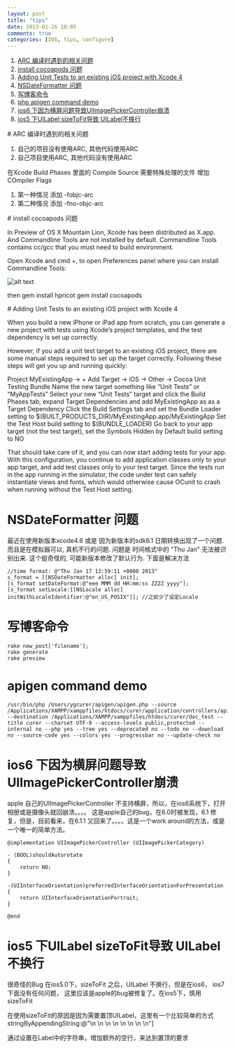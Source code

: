 ```yaml
---
layout: post
title: "tips"
date: 2013-01-26 18:05
comments: true
categories: [IOS, tips, configure]
---
```

<ol>
<li><a href="#A1">ARC 编译时遇到的相关问题</a></li>
<li><a href="#A2">install cocoapods 问题</a></li>
<li><a href="#A3">Adding Unit Tests to an existing iOS project with Xcode 4</a></li>
<li><a href="#A4">NSDateFormatter 问题</a></li>
<li><a href="#A5">写博客命令</a></li>
<li><a href="#A6">php apigen command demo</a></li>
<li><a href="#A7">ios6 下因为横屏问题导致UIImagePickerController崩溃</a></li>
<li><a href="#A8">ios5 下UILabel sizeToFit导致 UILabel不换行 </a></li>
</ol>

<div name = "A1" id = "A1"></div>
# ARC 编译时遇到的相关问题

1.  自己的项目没有使用ARC, 其他代码使用ARC
2.  自己项目使用ARC, 其他代码没有使用ARC

在Xcode Build Phases 里面的 Compile Source 需要特殊处理的文件 增加 COmpiler Flags
1. 第一种情况 添加 -fobjc-arc
2. 第二种情况 添加 -fno-objc-arc

<div name = "A2" id = "A2"></div>
# install cocoapods 问题

In Preview of OS X Mountain Lion, Xcode has been distributed as X.app. And Commandline Tools are not installed by default. Commandline Tools contains cc/gcc that you must need to build environment.

Open Xcode and cmd +, to open Preferences panel where you can install Commandline Tools:

![alt text](/images/commandline.jpg)

then
	gem install hpricot
	gem install cocoapods

<div name = "A3" id = "A3"></div>
# Adding Unit Tests to an existing iOS project with Xcode 4

When you build a new iPhone or iPad app from scratch, you can generate a new project with tests using Xcode’s project templates, and the test dependency is set up correctly.

However, if you add a unit test target to an existing iOS project, there are some manual steps required to set up the target correctly. Following these steps will get you up and running quickly:

Project MyExistingApp -> + Add Target -> iOS -> Other -> Cocoa Unit Testing Bundle
Name the new target something like “Unit Tests” or “MyAppTests”
Select your new “Unit Tests” target and click the Build Phases tab, expand Target Dependencies and add MyExistingApp as as a Target Dependency
Click the Build Settings tab and set the Bundle Loader setting to
	$(BUILT_PRODUCTS_DIR)/MyExistingApp.app/MyExistingApp
Set the Test Host build setting to
	$(BUNDLE_LOADER)
Go back to your app target (not the test target), set the Symbols Hidden by Default build setting to NO

That should take care of it, and you can now start adding tests for your app. With this configuration, you continue to add application classes only to your app target, and add test classes only to your test target. Since the tests run in the app running in the simulator, the code under test can safely instantiate views and fonts, which would otherwise cause OCunit to crash when running without the Test Host setting.

<div name = "A4" id = "A4"></div>

# NSDateFormatter 问题

最近在使用新版本xcode4.6 或是 因为新版本的sdk6.1 日期转换出现了一个问题. 而且是在模拟器可以, 真机不行的问题.
问题是 时间格式中的 "Thu Jan" 无法被识别出来. 这个挺奇怪的, 可能新版本修改了默认行为. 下面是解决方法

	//time format: @"Thu Jan 17 13:59:11 +0000 2013"
	s_format = [[NSDateFormatter alloc] init];
    [s_format setDateFormat:@"eee MMM dd HH:mm:ss ZZZZ yyyy"];
	[s_format setLocale:[[NSLocale alloc] initWithLocaleIdentifier:@"en_US_POSIX"]]; //之前少了设定Locale

<div name = "A5" id = "A5"></div>

# 写博客命令

	rake new_post['filename'];
	rake generate 
	rake preview

<div name = "A6" id = "A6"></div>

# apigen command demo

	/usr/bin/php /Users/ygcurer/apigen/apigen.php --source /Applications/XAMPP/xamppfiles/htdocs/curer/application/controllers/api --destination /Applications/XAMPP/xamppfiles/htdocs/curer/doc_test --title curer --charset UTF-8 --access-levels public,protected --internal no --php yes --tree yes --deprecated no --todo no --download no --source-code yes --colors yes --progressbar no --update-check no

<div name = "A7" id = "A7"></div>

# ios6 下因为横屏问题导致UIImagePickerController崩溃

apple 自己的UIImagePickerController 不支持横屏，所以，在ios6系统下，打开相册或是摄像头就回崩溃。。。。
这是apple自己的bug，在6.0时被发现，6.1 修复，但是，目前看来，在6.1.1 又回来了。。。。这是一个work around的方法，或是一个唯一的简单方法。
	
	@implementation UIImagePickerController (UIImagePickerCategory)

	- (BOOL)shouldAutorotate
	{
    	return NO;
	}

	-(UIInterfaceOrientation)preferredInterfaceOrientationForPresentation
	{
    	return UIInterfaceOrientationPortrait;
	}

	@end
	
<div name = "A8" id = "A8"></div>

# ios5 下UILabel sizeToFit导致 UILabel不换行

很奇怪的Bug 在ios5.0下，sizeToFit 之后，UILabel 不换行，但是在ios6， ios7 下面没有任何问题，
这里应该是apple的bug被修复了。在ios5下，慎用 sizeToFit

在使用sizeToFit的原因是因为需要置顶UILabel，这里有一个比较简单的方式
stringByAppendingString:@"\n \n \n \n \n \n \n \n"]

通过设置在Label中的字符串，增加额外的空行，来达到置顶的要求
